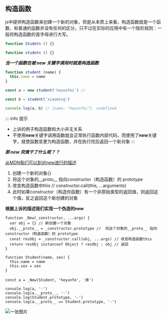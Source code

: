 ## 构造函数
js中提供构造函数来创建一个新的对象，但是从本质上来看，构造函数就是一个函数，和普通的函数并没有任何的区分，只不过在实际的应用中有一个隐形规则：一般将构造函数的首字母进行大写。

``` js
function Studetn () {}

function studetn () {}
```

***当一个函数在被 new 关键字调用时就是构造函数***

```js
function student (name) {
  this.name = name
}

const a = new student('heyunfei') // 

const b = student('xiaoming')

console.log(a, b) // {name: "heyunfei"}  undefined

```

::: info 提示
- 上诉的例子构造函数和大小并无关系
- 不使用**new**关键字调用函数就会正常执行函数内部代码，而使用了**new**关键字，就使函数变更为构造函数，并在执行完后返回一个新对象
::: 

***那 new 究竟干了什么呢？？***

[从MDN我们可以到对new进行的描述](https://developer.mozilla.org/zh-CN/docs/Web/JavaScript/Reference/Operators/new#描述)

1. 创建一个新的对象{}
2. 将这个对象的__proto__ 指向constructor（构造函数）的 prototype
3. 改变构造函数中this // constructor.call(this, ...arguments)
4. 此时如果constructor（构造你函数）有一个非原始类型的返回值，则返回这个值，反之返回这个新创建的对象

**根据上诉的描述我们实现一个伪造的new**

```js{2-5}
function _New(_constructor, ...args) {
  var obj = {} // 新创建一个对象
  obj.__proto__ = _constructor.prototype //  将这个对象的__proto__ 指向constructor（构造函数）的 prototype
  const resObj = _constructor.call(obj, ...args) // 改变构造函数this
  return resObj instanceof Object ? resObj : obj // 返回
}

function Student(name, sex) {
  this.name = name
  this.sex = sex
}

const a = _New(Student, 'heyunfe', '男')

console.log(a, '-')
console.log(a.__proto__, '-')
console.log(Student.prototype, '-')
console.log(a.__proto__ == Student.prototype, '-')
```

![一张图片](/public/svg/lol.svg)